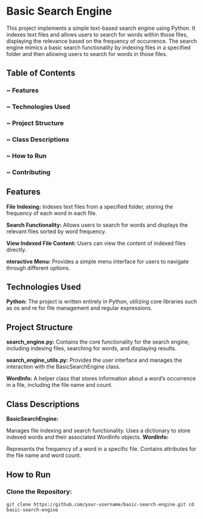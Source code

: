 # Basic Search Engine

This project implements a simple text-based search engine using Python. It indexes text files and allows users to search for words within those files, displaying the relevance based on the frequency of occurrence. The search engine mimics a basic search functionality by indexing files in a specified folder and then allowing users to search for words in those files.

## Table of Contents

### ~ Features
### ~ Technologies Used
### ~ Project Structure
### ~ Class Descriptions
### ~ How to Run
### ~ Contributing

## Features
**File Indexing:** Indexes text files from a specified folder, storing the frequency of each word in each file.

**Search Functionality:** Allows users to search for words and displays the relevant files sorted by word frequency.

**View Indexed File Content:** Users can view the content of indexed files directly.

**nteractive Menu:** Provides a simple menu interface for users to navigate through different options.

## Technologies Used
**Python:** The project is written entirely in Python, utilizing core libraries such as os and re for file management and regular expressions.

## Project Structure
**search_engine.py:** Contains the core functionality for the search engine, including indexing files, searching for words, and displaying results.

**search_engine_utils.py:** Provides the user interface and manages the interaction with the BasicSearchEngine class.

**WordInfo:** A helper class that stores information about a word’s occurrence in a file, including the file name and count.

## Class Descriptions
**BasicSearchEngine:**

Manages file indexing and search functionality.
Uses a dictionary to store indexed words and their associated WordInfo objects.
**WordInfo:**

Represents the frequency of a word in a specific file.
Contains attributes for the file name and word count.
## How to Run
### Clone the Repository:
`git clone https://github.com/your-username/basic-search-engine.git
cd basic-search-engine`
